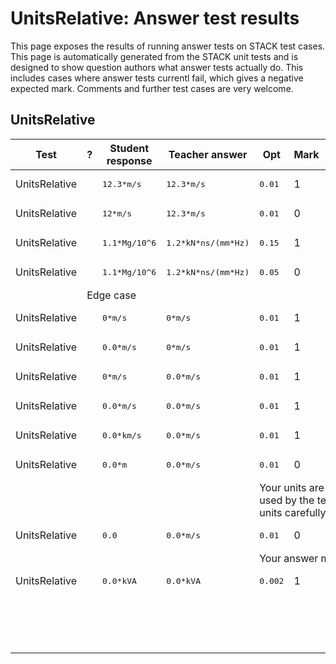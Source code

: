 # UnitsRelative: Answer test results

This page exposes the results of running answer tests on STACK test cases.  This page is automatically generated from the STACK unit tests and is designed to show question authors what answer tests actually do.  This includes cases where answer tests currentl fail, which gives a negative expected mark.  Comments and further test cases are very welcome.



<h2>UnitsRelative</h2><div class="no-overflow"><table class="flexible table table-striped table-hover generaltable generalbox stacktestsuite"><thead><tr><th class="header c0" scope="col">Test<div class="commands"></div></th><th class="header c1" scope="col">?<div class="commands"></div></th><th class="header c2" scope="col">Student response<div class="commands"></div></th><th class="header c3" scope="col">Teacher answer<div class="commands"></div></th><th class="header c4" scope="col">Opt<div class="commands"></div></th><th class="header c5" scope="col">Mark<div class="commands"></div></th><th class="header c6" scope="col">Answer note<div class="commands"></div></th>
</tr></thead><tbody>
<tr class="pass">
  <td class="cell c0">UnitsRelative</td>
  <td class="cell c1"><span style="color:green;"><i class="fa fa-check"></i></span></td>
  <td class="cell c2"><pre>12.3*m/s</pre></td>
  <td class="cell c3"><pre>12.3*m/s</pre></td>
  <td class="cell c4"><pre>0.01</pre></td>
  <td class="cell c5">1</td>
  <td class="cell c6">ATUnits_units_match.</td>
</tr>
<tr class="pass">
  <td class="cell c0">UnitsRelative</td>
  <td class="cell c1"><span style="color:green;"><i class="fa fa-check"></i></span></td>
  <td class="cell c2"><pre>12*m/s</pre></td>
  <td class="cell c3"><pre>12.3*m/s</pre></td>
  <td class="cell c4"><pre>0.01</pre></td>
  <td class="cell c5">0</td>
  <td class="cell c6">ATUnits_units_match.</td>
</tr>
<tr class="pass">
  <td class="cell c0">UnitsRelative</td>
  <td class="cell c1"><span style="color:green;"><i class="fa fa-check"></i></span></td>
  <td class="cell c2"><pre>1.1*Mg/10^6</pre></td>
  <td class="cell c3"><pre>1.2*kN*ns/(mm*Hz)</pre></td>
  <td class="cell c4"><pre>0.15</pre></td>
  <td class="cell c5">1</td>
  <td class="cell c6">ATUnits_compatible_units kg.</td>
</tr>
<tr class="pass">
  <td class="cell c0">UnitsRelative</td>
  <td class="cell c1"><span style="color:green;"><i class="fa fa-check"></i></span></td>
  <td class="cell c2"><pre>1.1*Mg/10^6</pre></td>
  <td class="cell c3"><pre>1.2*kN*ns/(mm*Hz)</pre></td>
  <td class="cell c4"><pre>0.05</pre></td>
  <td class="cell c5">0</td>
  <td class="cell c6">ATUnits_compatible_units kg.</td>
</tr>
<tr class="notes">
  <td class="cell c0"><td colspan="6">Edge case</td></td>
</tr>
<tr class="pass">
  <td class="cell c0">UnitsRelative</td>
  <td class="cell c1"><span style="color:green;"><i class="fa fa-check"></i></span></td>
  <td class="cell c2"><pre>0*m/s</pre></td>
  <td class="cell c3"><pre>0*m/s</pre></td>
  <td class="cell c4"><pre>0.01</pre></td>
  <td class="cell c5">1</td>
  <td class="cell c6">ATUnits_units_match.</td>
</tr>
<tr class="pass">
  <td class="cell c0">UnitsRelative</td>
  <td class="cell c1"><span style="color:green;"><i class="fa fa-check"></i></span></td>
  <td class="cell c2"><pre>0.0*m/s</pre></td>
  <td class="cell c3"><pre>0*m/s</pre></td>
  <td class="cell c4"><pre>0.01</pre></td>
  <td class="cell c5">1</td>
  <td class="cell c6">ATUnits_units_match.</td>
</tr>
<tr class="pass">
  <td class="cell c0">UnitsRelative</td>
  <td class="cell c1"><span style="color:green;"><i class="fa fa-check"></i></span></td>
  <td class="cell c2"><pre>0*m/s</pre></td>
  <td class="cell c3"><pre>0.0*m/s</pre></td>
  <td class="cell c4"><pre>0.01</pre></td>
  <td class="cell c5">1</td>
  <td class="cell c6">ATUnits_units_match.</td>
</tr>
<tr class="pass">
  <td class="cell c0">UnitsRelative</td>
  <td class="cell c1"><span style="color:green;"><i class="fa fa-check"></i></span></td>
  <td class="cell c2"><pre>0.0*m/s</pre></td>
  <td class="cell c3"><pre>0.0*m/s</pre></td>
  <td class="cell c4"><pre>0.01</pre></td>
  <td class="cell c5">1</td>
  <td class="cell c6">ATUnits_units_match.</td>
</tr>
<tr class="pass">
  <td class="cell c0">UnitsRelative</td>
  <td class="cell c1"><span style="color:green;"><i class="fa fa-check"></i></span></td>
  <td class="cell c2"><pre>0.0*km/s</pre></td>
  <td class="cell c3"><pre>0.0*m/s</pre></td>
  <td class="cell c4"><pre>0.01</pre></td>
  <td class="cell c5">1</td>
  <td class="cell c6">ATUnits_compatible_units m/s.</td>
</tr>
<tr class="pass">
  <td class="cell c0">UnitsRelative</td>
  <td class="cell c1"><span style="color:green;"><i class="fa fa-check"></i></span></td>
  <td class="cell c2"><pre>0.0*m</pre></td>
  <td class="cell c3"><pre>0.0*m/s</pre></td>
  <td class="cell c4"><pre>0.01</pre></td>
  <td class="cell c5">0</td>
  <td class="cell c6">ATUnits_incompatible_units. ATUnits_correct_numerical.</td>
</tr>
<tr class="pass">
  <td class="cell c0"><td colspan="2"></td></td>
  <td class="cell c1"><td colspan="4">Your units are incompatible with those used by the teacher. Please check your units carefully.</td></td>
</tr>
<tr class="pass">
  <td class="cell c0">UnitsRelative</td>
  <td class="cell c1"><span style="color:green;"><i class="fa fa-check"></i></span></td>
  <td class="cell c2"><pre>0.0</pre></td>
  <td class="cell c3"><pre>0.0*m/s</pre></td>
  <td class="cell c4"><pre>0.01</pre></td>
  <td class="cell c5">0</td>
  <td class="cell c6">ATUnits_SA_no_units.</td>
</tr>
<tr class="pass">
  <td class="cell c0"><td colspan="2"></td></td>
  <td class="cell c1"><td colspan="4">Your answer must have units.</td></td>
</tr>
<tr class="pass">
  <td class="cell c0">UnitsRelative</td>
  <td class="cell c1"><span style="color:green;"><i class="fa fa-check"></i></span></td>
  <td class="cell c2"><pre>0.0*kVA</pre></td>
  <td class="cell c3"><pre>0.0*kVA</pre></td>
  <td class="cell c4"><pre>0.002</pre></td>
  <td class="cell c5">1</td>
  <td class="cell c6">ATUnits_units_match.</td>
</tr>
<tr class="emptyrow">
  <td class="cell c0"></td>
  <td class="cell c1"></td>
  <td class="cell c2"></td>
  <td class="cell c3"></td>
  <td class="cell c4"></td>
  <td class="cell c5"></td>
  <td class="cell c6"></td>
</tr>
<tr class="emptyrow">
  <td class="cell c0"></td>
  <td class="cell c1"></td>
  <td class="cell c2"></td>
  <td class="cell c3"></td>
  <td class="cell c4"></td>
  <td class="cell c5"></td>
  <td class="cell c6"></td>
</tr>
<tr class="emptyrow">
  <td class="cell c0"></td>
  <td class="cell c1"></td>
  <td class="cell c2"></td>
  <td class="cell c3"></td>
  <td class="cell c4"></td>
  <td class="cell c5"></td>
  <td class="cell c6"></td>
</tr>
<tr class="emptyrow">
  <td class="cell c0"></td>
  <td class="cell c1"></td>
  <td class="cell c2"></td>
  <td class="cell c3"></td>
  <td class="cell c4"></td>
  <td class="cell c5"></td>
  <td class="cell c6"></td>
</tr>
<tr class="emptyrow">
  <td class="cell c0"></td>
  <td class="cell c1"></td>
  <td class="cell c2"></td>
  <td class="cell c3"></td>
  <td class="cell c4"></td>
  <td class="cell c5"></td>
  <td class="cell c6"></td>
</tr>
<tr class="emptyrow">
  <td class="cell c0"></td>
  <td class="cell c1"></td>
  <td class="cell c2"></td>
  <td class="cell c3"></td>
  <td class="cell c4"></td>
  <td class="cell c5"></td>
  <td class="cell c6"></td>
</tr>
<tr class="emptyrow">
  <td class="cell c0"></td>
  <td class="cell c1"></td>
  <td class="cell c2"></td>
  <td class="cell c3"></td>
  <td class="cell c4"></td>
  <td class="cell c5"></td>
  <td class="cell c6"></td>
</tr>
<tr class="emptyrow">
  <td class="cell c0"></td>
  <td class="cell c1"></td>
  <td class="cell c2"></td>
  <td class="cell c3"></td>
  <td class="cell c4"></td>
  <td class="cell c5"></td>
  <td class="cell c6"></td>
</tr>
<tr class="emptyrow">
  <td class="cell c0"></td>
  <td class="cell c1"></td>
  <td class="cell c2"></td>
  <td class="cell c3"></td>
  <td class="cell c4"></td>
  <td class="cell c5"></td>
  <td class="cell c6"></td>
</tr>
<tr class="emptyrow">
  <td class="cell c0"></td>
  <td class="cell c1"></td>
  <td class="cell c2"></td>
  <td class="cell c3"></td>
  <td class="cell c4"></td>
  <td class="cell c5"></td>
  <td class="cell c6"></td>
</tr>
<tr class="emptyrow">
  <td class="cell c0"></td>
  <td class="cell c1"></td>
  <td class="cell c2"></td>
  <td class="cell c3"></td>
  <td class="cell c4"></td>
  <td class="cell c5"></td>
  <td class="cell c6"></td>
</tr>
<tr class="emptyrow">
  <td class="cell c0"></td>
  <td class="cell c1"></td>
  <td class="cell c2"></td>
  <td class="cell c3"></td>
  <td class="cell c4"></td>
  <td class="cell c5"></td>
  <td class="cell c6"></td>
</tr>
<tr class="emptyrow">
  <td class="cell c0"></td>
  <td class="cell c1"></td>
  <td class="cell c2"></td>
  <td class="cell c3"></td>
  <td class="cell c4"></td>
  <td class="cell c5"></td>
  <td class="cell c6"></td>
</tr>
<tr class="emptyrow">
  <td class="cell c0"></td>
  <td class="cell c1"></td>
  <td class="cell c2"></td>
  <td class="cell c3"></td>
  <td class="cell c4"></td>
  <td class="cell c5"></td>
  <td class="cell c6"></td>
</tr>
<tr class="emptyrow">
  <td class="cell c0"></td>
  <td class="cell c1"></td>
  <td class="cell c2"></td>
  <td class="cell c3"></td>
  <td class="cell c4"></td>
  <td class="cell c5"></td>
  <td class="cell c6"></td>
</tr></tbody></table></div>